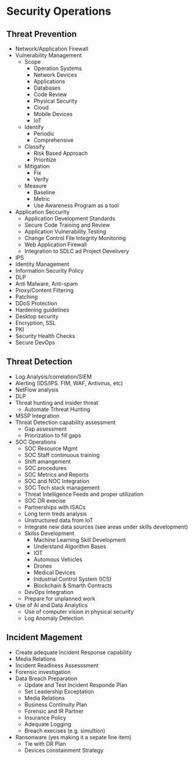 # Security Operations 

## Threat Prevention 

- Network/Application Firewall
- Vulnerability Management
	- Scope 
		- Operation Systems
		- Network Devices
		- Applications
		- Databases
		- Code Review
		- Physical Security
		- Cloud
		- Mobile Devices
		- IoT
	- Identify
		- Periodic
		- Comprehensive
	- Classify
		- Risk Based Approach
		- Prioritize
	- Mitigation
		- Fix
		- Verify
	- Measure
		- Baseline
		- Metric
		- Use Awareness Program as a tool
- Application Seccurity
	- Application Development Standards
	- Secure Code  Training and Review 
	- Application Vulnerability Testing 
	- Change Control File Integrity Monitoring 
	- Web Application Firewall
	- Integration to SDLC ad Project Develivery
- IPS
- Identity Management
- Information Security Policy
- DLP
- Anti Malware, Anti-spam
- Proxy/Content Filtering
- Patching 
- DDoS Protection 
- Hardening guidelines 
- Desktop security 
- Encryption, SSL
- PKI
- Security Health Checks 
- Secure DevOps


## Threat Detection 

- Log Analysis/correlation/SIEM
- Alerting (IDS/IPS. FIM, WAF, Antivirus, etc)
- NetFlow analysis
- DLP
- Threat hunting and insider threat
	- Automate Trhreat Hunting 
- MSSP Integration 
- Threat Detection capability assessment
	- Gap assessment
	- Priorization to fill gaps 
- SOC Operations 
	- SOC Resource Mgmt
	- SOC Staff continuous training 
	- Shift amangement
	- SOC procedures 
	- SOC Metrics and Reports 
	- SOC and NOC Integration 
	- SOC Tech stack management
	- Threat Intelligence Feeds and proper utilization 
	- SOC DR execise
	- Partnerships with ISACs
	- Long term treds analysis 
	- Unstructured data from IoT 
	- Integrate new data sources (see areas under skills development)
	- Skilss Development
		- Machine Learning Skill Development
		- Understand Algorithm Bases
		- IOT
		- Automous Vehicles
		- Drones 
		- Medical Devices
		- Industrial Control System (ICS)
		- Blockchain & Smarth Contracts 
	- DevOps Integration 
	- Prepare for unplanned work 
- Use of AI and Data Analytics 
	- Use of computer vision in physical security
	- Log Anomaly Detection 

## Incident Magement

- Create adequate Incident Response capability
- Media Relations 
- Incident Readiness Assesssment
- Forensic investigation 
- Data Breach Preparation 
	- Update and Test Incident Responde Plan
	- Set Leadership Exceptation 
	- Media Relations
	- Business Continuity Plan 
	- Forensic and IR Partner 
	- Insurance Policy
	- Adequate Logging 
	- Breach execises (e.g. simultion)
- Ransonware (yes making it a sepate line item)
	- Tie with DR Plan 
	- Devices constainment Strategy
